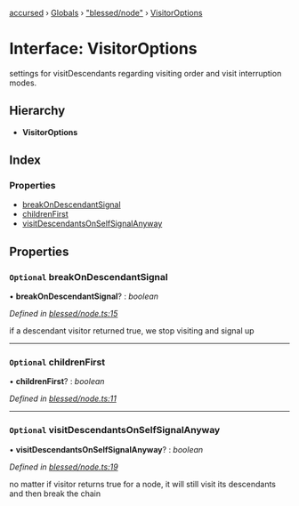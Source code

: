 [accursed](../README.md) › [Globals](../globals.md) › ["blessed/node"](../modules/_blessed_node_.md) › [VisitorOptions](_blessed_node_.visitoroptions.md)

# Interface: VisitorOptions

settings for visitDescendants regarding visiting order and visit interruption modes.

## Hierarchy

* **VisitorOptions**

## Index

### Properties

* [breakOnDescendantSignal](_blessed_node_.visitoroptions.md#optional-breakondescendantsignal)
* [childrenFirst](_blessed_node_.visitoroptions.md#optional-childrenfirst)
* [visitDescendantsOnSelfSignalAnyway](_blessed_node_.visitoroptions.md#optional-visitdescendantsonselfsignalanyway)

## Properties

### `Optional` breakOnDescendantSignal

• **breakOnDescendantSignal**? : *boolean*

*Defined in [blessed/node.ts:15](https://github.com/cancerberoSgx/accursed/blob/5b2518e/src/blessed/node.ts#L15)*

if a descendant visitor returned true, we stop visiting and signal up

___

### `Optional` childrenFirst

• **childrenFirst**? : *boolean*

*Defined in [blessed/node.ts:11](https://github.com/cancerberoSgx/accursed/blob/5b2518e/src/blessed/node.ts#L11)*

___

### `Optional` visitDescendantsOnSelfSignalAnyway

• **visitDescendantsOnSelfSignalAnyway**? : *boolean*

*Defined in [blessed/node.ts:19](https://github.com/cancerberoSgx/accursed/blob/5b2518e/src/blessed/node.ts#L19)*

no matter if visitor returns true for a node, it will still visit its descendants and then break the chain
